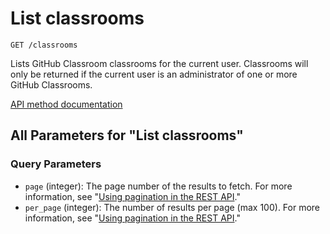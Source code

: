 # List classrooms

`GET /classrooms`

Lists GitHub Classroom classrooms for the current user. Classrooms will only be returned if the current user is an administrator of one or more GitHub Classrooms.

[API method documentation](https://docs.github.com/rest/classroom/classroom#list-classrooms)

## All Parameters for "List classrooms"

### Query Parameters

- `page` (integer): The page number of the results to fetch. For more information, see "[Using pagination in the REST API](https://docs.github.com/rest/using-the-rest-api/using-pagination-in-the-rest-api)."
- `per_page` (integer): The number of results per page (max 100). For more information, see "[Using pagination in the REST API](https://docs.github.com/rest/using-the-rest-api/using-pagination-in-the-rest-api)."